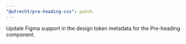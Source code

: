 ```yaml
---
"@utrecht/pre-heading-css": patch
---
```


Update Figma support in the design token metadata for the Pre-heading component.
